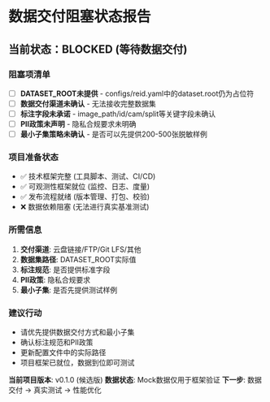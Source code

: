 # 数据交付阻塞状态报告

## 当前状态：BLOCKED (等待数据交付)

### 阻塞项清单
- [ ] **DATASET_ROOT未提供** - configs/reid.yaml中的dataset.root仍为占位符
- [ ] **数据交付渠道未确认** - 无法接收完整数据集
- [ ] **标注字段未承诺** - image_path/id/cam/split等关键字段未确认
- [ ] **PII政策未声明** - 隐私合规要求未明确
- [ ] **最小子集策略未确认** - 是否可以先提供200-500张脱敏样例

### 项目准备状态
- ✅ 技术框架完整 (工具脚本、测试、CI/CD)
- ✅ 可观测性框架就位 (监控、日志、度量)
- ✅ 发布流程就绪 (版本管理、打包、校验)
- ❌ 数据依赖阻塞 (无法进行真实基准测试)

### 所需信息
1. **交付渠道**: 云盘链接/FTP/Git LFS/其他
2. **数据集路径**: DATASET_ROOT实际值
3. **标注规范**: 是否提供标准字段
4. **PII政策**: 隐私合规要求
5. **最小子集**: 是否先提供测试样例

### 建议行动
- 请优先提供数据交付方式和最小子集
- 确认标注规范和PII政策
- 更新配置文件中的实际路径
- 项目框架已就位，数据到位即可测试

**当前项目版本**: v0.1.0 (候选版)
**数据状态**: Mock数据仅用于框架验证
**下一步**: 数据交付 → 真实测试 → 性能优化